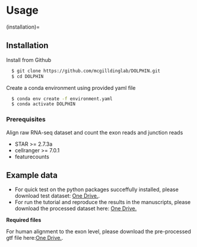 # Usage

(installation)=
## Installation

Install from Github

```bash
  $ git clone https://github.com/mcgilldinglab/DOLPHIN.git
  $ cd DOLPHIN
```

Create a conda environment using provided yaml file
```bash
  $ conda env create -f environment.yaml
  $ conda activate DOLPHIN
```

### Prerequisites
Align raw RNA-seq dataset and count the exon reads and junction reads
-   STAR >= 2.7.3a
-   cellranger >= 7.0.1
-   featurecounts

## Example data

- For quick test on the python packages succeffully installed, please download test dataset: [One Drive.](https://outlook.office.com/host/377c982d-9686-450e-9a7c-22aeaf1bc162/7211f19f-262a-42eb-a02e-289956491741).
- For run the tutorial and reproduce the results in the manuscripts, please download the processed dataset here: [One Drive.](https://outlook.office.com/host/377c982d-9686-450e-9a7c-22aeaf1bc162/7211f19f-262a-42eb-a02e-289956491741)

**Required files**

For human alignment to the exon level, please download the pre-processed gtf file here:[One Drive.](https://outlook.office.com/host/377c982d-9686-450e-9a7c-22aeaf1bc162/7211f19f-262a-42eb-a02e-289956491741).


